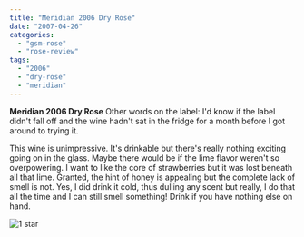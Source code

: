 ```yaml
---
title: "Meridian 2006 Dry Rose"
date: "2007-04-26"
categories: 
  - "gsm-rose"
  - "rose-review"
tags: 
  - "2006"
  - "dry-rose"
  - "meridian"
---
```


**Meridian 2006 Dry Rose** Other words on the label: I'd know if the label didn't fall off and the wine hadn't sat in the fridge for a month before I got around to trying it.

This wine is unimpressive. It's drinkable but there's really nothing exciting going on in the glass. Maybe there would be if the lime flavor weren't so overpowering. I want to like the core of strawberries but it was lost beneath all that lime. Granted, the hint of honey is appealing but the complete lack of smell is not. Yes, I did drink it cold, thus dulling any scent but really, I do that all the time and I can still smell something! Drink if you have nothing else on hand.

![1 star](http://www.rebeccagomezfarrell.com/wp-content/uploads/2009/04/rating_olive1.gif "rating_olive1")
